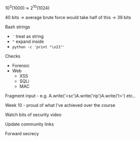  $10^3 (1000) \approx 2^{10} (1024)$

40 bits -> average brute force would take half of this -> 39 bits

Bash strings

- `'` treat as string
- `"` expand inside
- `python -c 'print "\x21"'`

Checks

- Forensic
- Web
  - XSS
  - SQLi
  - MAC

Fragment input - e.g. A.write('<sc')A.write('rip')A.write('t>') etc..





Week 10 - proud of what I've achieved over the course

Watch bits of security video

Update community links

Forward secrecy